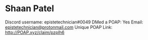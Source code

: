 # Shaan Patel

Discord username: epistetechnician#0049
DMed a POAP: Yes
Email: epistetechnician@protonmail.com
Unique POAP Link: http://POAP.xyz/claim/pzplh6